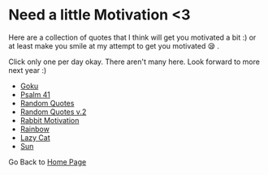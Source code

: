 # Need a little Motivation <3 

Here are a collection of quotes that I think will get you motivated a bit :) or at least make you smile at my attempt to get you motivated :sleepy: . 

Click only one per day okay. There aren't many here. Look forward to more next year :)
- [Goku](https://steffinrayen.github.io/fuzzy-happiness/2018-treat/openWhen/demotivated/goku.html)
- [Psalm 41](https://steffinrayen.github.io/fuzzy-happiness/2018-treat/openWhen/demotivated/psalm42.html)
- [Random Quotes](https://steffinrayen.github.io/fuzzy-happiness/2018-treat/openWhen/demotivated/randomQuote.html)
- [Random Quotes v.2](https://steffinrayen.github.io/fuzzy-happiness/2018-treat/openWhen/demotivated/chubby.html)
- [Rabbit Motivation](https://steffinrayen.github.io/fuzzy-happiness/2018-treat/openWhen/demotivated/rabbit.html)
- [Rainbow](https://steffinrayen.github.io/fuzzy-happiness/2018-treat/openWhen/demotivated/rainbow.html)
- [Lazy Cat](https://steffinrayen.github.io/fuzzy-happiness/2018-treat/openWhen/demotivated/.html)
- [Sun](https://steffinrayen.github.io/fuzzy-happiness/2018-treat/openWhen/demotivated/.html)

Go Back to [Home Page](https://steffinrayen.github.io/fuzzy-happiness/)